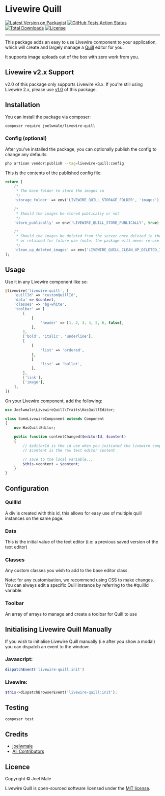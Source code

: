 # Livewire Quill

[![Latest Version on Packagist](https://img.shields.io/packagist/v/joelwmale/livewire-quill.svg?style=flat-square)](https://packagist.org/packages/joelwmale/livewire-quill)
[![GitHub Tests Action Status](https://img.shields.io/github/actions/workflow/status/joelwmale/livewire-quill/tests.yml?branch=master&label=Tests)](https://github.com/joelwmale/livewire-quill/actions?query=workflow%3ATests+branch%3Amaster)
[![Total Downloads](https://img.shields.io/packagist/dt/joelwmale/livewire-quill.svg?style=flat-square)](https://packagist.org/packages/joelwmale/livewire-quill)
[![License](https://poser.pugx.org/joelwmale/livewire-quill/license.svg)](https://packagist.org/packages/joelwmale/livewire-quill)

---

This package adds an easy to use Livewire component to your application, which will create and largely manage a [Quill]([Quill](https://quilljs.com/)) editor for you.

It supports image uploads out of the box with zero work from you.

## Livewire v2.x Support

v2.0 of this package only supports Livewire v3.x. If you're still using Livewire 2.x, please use [v1.0](https://github.com/joelwmale/livewire-quill/tree/v1.0.0) of this package.

## Installation

You can install the package via composer:

```bash
composer require joelwmale/livewire-quill
```

### Config (optional)

After you've installed the package, you can optionally publish the config to change any defaults:

```bash
php artisan vendor:publish --tag=livewire-quill:config
```

This is the contents of the published config file:

```php
return [
    /*
     * The base folder to store the images in
     */
    'storage_folder' => env('LIVEWIRE_QUILL_STORAGE_FOLDER', 'images'),

    /*
     * Should the images be stored publically or not
     */
    'store_publically' => env('LIVEWIRE_QUILL_STORE_PUBLICALLY', true),

    /*
     * Should the images be deleted from the server once deleted in the editor
     * or retained for future use (note: the package will never re-use the same image)
     */
    'clean_up_deleted_images' => env('LIVEWIRE_QUILL_CLEAN_UP_DELETED_IMAGES', true),
];
```

## Usage

Use it in any Livewire component like so:

```php
@livewire('livewire-quill', [
    'quillId' => 'customQuillId',
    'data' => $content,
    'classes' => 'bg-white',
    'toolbar' => [
        [
            [
                'header' => [1, 2, 3, 4, 5, 6, false],
            ],
        ],
        ['bold', 'italic', 'underline'],
        [
            [
                'list' => 'ordered',
            ],
            [
                'list' => 'bullet',
            ],
        ],
        ['link'],
        ['image'],
    ],
])
```

On your Livewire component, add the following:

```php
use Joelwmale\LivewireQuill\Traits\HasQuillEditor;

class SomeLivewireComponent extends Component
{
    use HasQuillEditor;

    public function contentChanged($editorId, $content)
    {
        // $editorId is the id use when you initiated the livewire component
        // $content is the raw text editor content

        // save to the local variable...
        $this->content = $content;
    }
}
```

## Configuration

### QuillId

A div is created with this id, this allows for easy use of multiple quill instances on the same page.

### Data

This is the initial value of the text editor (i.e: a previous saved version of the text editor)

### Classes

Any custom classes you wish to add to the base editor class.

Note: for any customisation, we recommend using CSS to make changes. You can always edit a specific Quill instance by referring to the #quillId variable.

### Toolbar

An array of arrays to manage and create a toolbar for Quill to use

## Initialising Livewire Quill Manually

If you wish to initialise Livewire Quill manually (i.e after you show a modal) you can dispatch an event to the window:

### Javascript:

```javascript
dispatchEvent('livewire-quill:init')
```

### Livewire:

```php
$this->dispatchBrowserEvent('livewire-quill:init');
```

## Testing

```bash
composer test
```

## Credits

- [joelwmale](https://github.com/joelwmale)
- [All Contributors](../../contributors)

## Licence

Copyright © Joel Male

Livewire Quill is open-sourced software licensed under the [MIT license](LICENSE.md).
